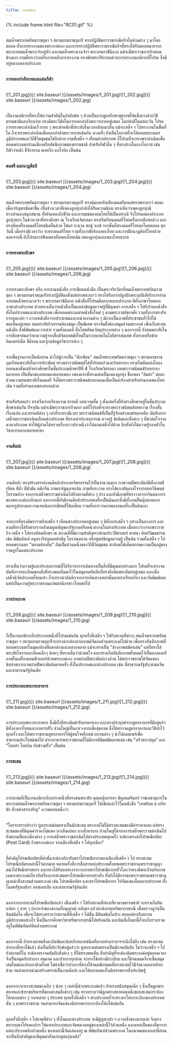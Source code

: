 ```yaml
---
title: งานอดิเรก
---
```


{% include frame.html file="RC01.gif" %}
<br>
<br>

<p>สมเด็จพระเทพรัตนราชสุดา ฯ สยามบรมราชกุมารี ทรงปฏิบัติพระราชกรณียกิจในด้านต่าง ๆ มาโดยตลอด ทั้งการทรงงานของพระองค์เอง และการทรงปฏิบัติพระราชกรณียกิจที่ทรงได้รับมอบหมายจากพระบาทสมเด็จพระเจ้าอยู่หัว และสมเด็จพระนางเจ้าฯ พระบรมราชินีนาถ แม้จะมีพระราชภารกิจค่อนข้างมาก ยามที่ทรงว่างหรือภายหลังการทรงงาน ทรงพักพระอิริยาบถด้วยการทรงงานอดิเรกที่โปรด ซึ่งมีอยู่หลากหลายประเภท
<br>
<br></p>


**การออกกำลังกายและเล่นกีฬา**
<br>
<br>

![1_201.jpg]({{ site.baseurl }}/assets/images/1_201.jpg)![1_202.jpg]({{ site.baseurl }}/assets/images/1_202.jpg)
<br>
<br>

<p>เป็นงานอดิเรกที่ทรงให้ความสำคัญในลำดับต้น ๆ ด้วยเป็นการดูแลรักษาสุขภาพให้แข็งแรงด้วยวิธีธรรมชาติและเรียบง่าย ทรงมีพระวินัยในการออกกำลังพระวรกายอยู่เสมอ โดยปกติในแต่ละวัน โปรดการทรงพระดำเนินเร็วรอบ ๆ พระตำหนักที่ประทับในเวลาเช้าและเย็น แม้จะเสด็จ ฯ ไปทรงงานในพื้นที่ใด ก็จะทรงพระดำเนินเพื่อออกกำลังพระวรกายเช่นกัน บางครั้ง ยังเป็นโอกาสที่จะได้ทอดพระเนตรภูมิประเทศและวิถีชีวิตชุมชนได้อีกด้วย ยามที่เสด็จ ฯ เยือนต่างประเทศ ก็โปรดที่จะทรงพระดำเนินเพื่อทอดพระเนตรบ้านเมืองหรือทัศนียภาพของธรรมชาติ สำหรับกีฬาอื่น ๆ ที่ทรงบ้างในบางโอกาส เช่น กีฬาว่ายน้ำ ขี่จักรยาน พายเรือ แอโรบิก เป็นต้น
<br>
<br></p>

**ดนตรี และนาฏศิลป์**
<br>
<br>

![1_203.jpg]({{ site.baseurl }}/assets/images/1_203.jpg)![1_204.jpg]({{ site.baseurl }}/assets/images/1_204.jpg)
<br>
<br>

<p>สมเด็จพระเทพรัตนราชสุดา ฯ สยามบรมราชกุมารี ทรงคุ้นเคยกับเสียงดนตรีมาแต่ทรงพระเยาว์ ต่อมา เมื่อเจริญพรชันษาขึ้น เป็นช่วงเวลาที่เพลงลูกทุ่งกำลังได้รับความนิยม ทรงเห็นว่าเพลงลูกทุ่งมีท่วงทำนองสนุกสนาน ทั้งยังแสดงถึงชีวิต และอารมณ์ของคนไทยได้เป็นอย่างดี จึงโปรดเพลงประเภทลูกทุ่งมาก ในช่วงเวลาที่ทรงศึกษา ณ โรงเรียนจิตรลดา ทรงเริ่มเรียนดนตรีไทยครั้งแรกคือซอด้วง และทรงหัดเครื่องดนตรีไทยชนิดอื่นด้วย ได้แก่ ระนาด ซออู้ จะเข้ จากนั้นก็ทรงดนตรีไทยมาโดยตลอด ทุกวันนี้ เมื่อทรงมีเวลาว่าง จะทรงดนตรีไทย รวมทั้งการขับร้องเพลงไทย และการฝึกนาฏศิลป์ไทยด้วย นอกจากนี้ ยังโปรดการฟังเพลงทั้งเพลงไทยเดิม เพลงลูกทุ่งและเพลงไทยสากล
<br>
<br></p>

 **การทรงพระอักษร**
<br>
<br>

![1_205.jpg]({{ site.baseurl }}/assets/images/1_205.jpg)![1_206.jpg]({{ site.baseurl }}/assets/images/1_206.jpg)
<br>
<br>

<p>การทรงพระอักษร หรือ การอ่านหนังสือ การเขียนหนังสือ เป็นพระจริยวัตรที่สมเด็จพระเทพรัตนราชสุดา ฯ สยามบรมราชกุมารีทรงปฏิบัติมาตั้งแต่ทรงพระเยาว์ ทรงได้รับการปลูกฝังพระอุปนิสัยรักการอ่านจากสมเด็จพระนางเจ้า ฯ พระบรมราชินีนาถ หนังสือที่โปรดมีหลากหลายประเภท มีทั้งภาษาไทยและภาษาต่างประเทศ ด้วยทรงเห็นว่าหนังสือเป็นแหล่งข้อมูลความรู้ที่มีคุณค่า การเสด็จ ฯ ไปยังร้านหนังสือทั้งในประเทศและต่างประเทศ เพื่อทอดพระเนตรหนังสือใหม่ ๆ ตามพระราชอัธยาศัย รวมทั้งการทรงรับการทูลเกล้า ฯ ถวายหนังสือจากประชาชนและหน่วยงานต่าง ๆ มักจะเป็นภาพที่ประชาชนทั่วไปได้พบเห็นอยู่เสมอ สนพระทัยกิจกรรมห้องสมุด เป็นพิเศษ ทรงจัดตั้งห้องสมุดส่วนพระองค์ เพื่อเก็บสะสมหนังสือ สิ่งตีพิมพ์และวารสาร รวมทั้งแผนที่ สื่อโสตทัศนวัสดุประเภทต่าง ๆ นอกจากนี้ ยังสนพระทัยในการศึกษาค้นคว้าหาความรู้จากสื่อดิจิตอลสมัยใหม่ในระบบเทคโนโลยีสารสนเทศ ทั้งทางเครือข่ายอินเตอร์เน็ต ซีดีรอม และฐานข้อมูลวิชาการต่าง ๆ
<br>
<br>

จากพื้นฐานการเป็นนักอ่าน นำไปสู่การเป็น "นักเขียน" สมเด็จพระเทพรัตนราชสุดา ฯ สยามบรมราชกุมารีสนพระทัยในการประพันธ์ ทรงพระราชนิพนธ์ได้ทั้งร้อยแก้วและร้อยกรอง ทรงเริ่มหัดแต่งโคลงกลอนมาตั้งแต่ยังทรงศึกษาในชั้นประถมศึกษาปีที่ 4 โรงเรียนจิตรลดา บทพระราชนิพนธ์ร้อยกรองหลายบท เป็นที่มาของบทเพลงหลายเพลง เพลงแรกที่ทรงแต่งเป็นเพลงลูกทุ่ง ชื่อเพลง "ส้มตำ" ต่อมา ด้วยความสนพระทัยในดนตรี จึงได้ทรงพระราชนิพนธ์บทกลอนเพื่อเป็นคำร้องสำหรับทำนองเพลงไทยเดิม รวมทั้งทำนองเพลงสากลด้วย
<br>
<br>

สำหรับร้อยแก้ว ทรงเริ่มจากเรียงความ สารคดี บทความสั้น ๆ ตั้งแต่ครั้งที่ยังทรงศึกษาอยู่ในชั้นประถมศึกษาเช่นกัน ปัจจุบัน แม้จะมีพระราชภารกิจมาก แต่ก็โปรดที่จะทรงพระราชนิพนธ์บทความ เรื่องสั้น เรื่องแปล และสารคดีต่าง ๆ เท่าที่จะทรงมีเวลา พระราชนิพนธ์ที่เป็นที่รู้จักอย่างแพร่หลายคือ บันทึกการเสด็จพระราชดำเนินเยือนต่างประเทศ ที่ทรงเล่าประสบการณ์ ความรู้ ข้อคิดและสิ่งต่าง ๆ ที่น่าสนใจจากนานาประเทศ ทำให้ผู้อ่านได้ทราบเรื่องราวประหนึ่งว่าได้ตามเสด็จไปด้วย อีกทั้งยังได้ความรู้รอบตัวในวิชาการหลากหลายสาขา
<br>
<br></p>

**งานศิลปะ**
<br>
<br>

![1_207.jpg]({{ site.baseurl }}/assets/images/1_207.jpg)![1_208.jpg]({{ site.baseurl }}/assets/images/1_208.jpg)
<br>
<br>

<P>งานศิลปะ ทรงสร้างสรรค์งานศิลปะประเภทจิตรกรรมไว้เป็นจำนวนมาก ภาพวาดฝีพระหัตถ์มีทั้งภาพสีเทียน สีน้ำ สีน้ำมัน หมึกจีน ภาพการ์ตูนลายเส้น ภาพที่ทรงวาด ทรงได้แรงบันดาลใจจากบทกวีนิพนธ์โบราณบ้าง จากการเสด็จพระราชดำเนินไปยังสถานที่ต่าง ๆ บ้าง และยังมีภาพที่ทรงวาดจากจินตนาการของพระองค์เองอีกมาก นอกจากนี้ยังมีงานศิลปะประเภทเครื่องปั้นดินเผาซึ่งมีทั้งงานปั้นตุ๊กตาหลากหลายรูปทรงและงานเทคนิคการเขียนสีใต้เคลือบ รวมทั้งการวาดภาพลงบนเครื่องปั้นดินเผา
<br>
<br>

จากการที่ทรงมีพระราชกิจเสด็จ ฯ เยือนต่างประเทศอยู่เสมอ ๆ มีทั้งการเสด็จ ฯ อย่างเป็นทางการ และตามที่ทรงได้รับคำกราบบังคมทูลเชิญของรัฐบาลหรือหน่วยงานในต่างประเทศ เมื่อทรงว่างจากพระราชกิจ เสด็จ ฯ ไปทรงทัศนศึกษา ณ สถานที่ที่มีความสำคัญทางด้านประวัติศาสตร์ ศาสนา ศิลปวัฒนธรรม เช่น พิพิธภัณฑ์ อนุสาวรีย์บุคคลสำคัญ โบราณสถาน หรือศูนย์ข้อมูลความรู้ เป็นต้น รวมทั้งเสด็จ ฯ ไปทอดพระเนตร "ตลาดท้องถิ่น" อันเป็นส่วนหนึ่งของวิถีชีวิตชุมชน สะท้อนให้เห็นสภาพความเป็นอยู่ของราษฎรในแต่ละประเทศ
<br>
<br>

ทรงเห็นว่าความรู้และประสบการณ์ที่ได้รับจากการเดินทางเป็นสิ่งที่มีคุณค่าอย่างมาก โปรดที่จะทรงจดบันทึกรายละเอียดของสิ่งที่ทรงพบเห็นมาไว้ในสมุดจดบันทึกที่ทรงถือติดพระหัตถ์อยู่เสมอ และเมื่อเสด็จนิวัตประเทศไทยแล้ว ก็จะทรงนำบันทึกจากการเดินทางเหล่านั้นมาทรงเรียบเรียง และจัดพิมพ์เผยแพร่เป็นความรู้พระราชทานแก่พสกนิกรชาวไทยต่อไป
<br>
<br></P>


**การถ่ายภาพ**
<br>
<br>

![1_209.jpg]({{ site.baseurl }}/assets/images/1_209.jpg)![1_210.jpg]({{ site.baseurl }}/assets/images/1_210.jpg)
<br>
<br>

<p>ก็เป็นงานอดิเรกอีกประเภทหนึ่งที่โปรดเช่นกัน ทุกครั้งที่เสด็จ ฯ ไปยังสถานที่ต่างๆ สมเด็จพระเทพรัตนราชสุดา ฯ สยามบรมราชกุมารีจะทรงนำกล้องถ่ายภาพดิจิตอลส่วนพระองค์ไปด้วย เพื่อทรงบันทึกภาพที่ทอดพระเนตรในมุมกล้องที่แตกต่างและหลากหลาย แม้จะทรงเป็น "ช่างภาพสมัครเล่น" แต่ก็ทรงใส่พระทัยในรายละเอียดเล็กๆ น้อยๆ ที่ทรงเห็นว่าน่าสนใจ และทรงเก็บบันทึกภาพทั้งหมดไว้เป็นแกลเลอรีภาพในเครื่องคอมพิวเตอร์ด้วยพระองค์เอง ภาพถ่ายฝีพระหัตถ์บางส่วน ได้พระราชทานให้จัดแสดงนิทรรศการภาพถ่ายฝีพระหัตถ์หลายครั้ง ทั้งในประเทศและต่างประเทศ เช่น ที่สาธารณรัฐประชาชนจีน และสาธารณรัฐอินเดีย
<br>
<br></p>

**การประกอบพระกระยาหาร**
<br>
<br>

![1_211.jpg]({{ site.baseurl }}/assets/images/1_211.jpg)![1_212.jpg]({{ site.baseurl }}/assets/images/1_212.jpg)
<br>
<br>

<p>การประกอบพระกระยาหาร ซึ่งมีทั้งที่ทรงคิดตำรับอาหารเอง และทรงประยุกต์จากสูตรอาหารที่มีอยู่แล้ว มีทั้งอาหารไทยและอาหารฝรั่ง ส่วนใหญ่เป็นอาr>หารเพื่อสุขภาพ ซึ่งได้ทรงจดสูตรอาหารและวิธีทำไว้ทุกครั้ง และได้พระราชทานสูตรอาหารให้ผู้สนใจหรือหน่วยงานต่าง ๆ นำไปเผยแพร่เพื่อสาธารณประโยชน์ต่อไป ตำราอาหารพระราชทานที่ได้มีการตีพิมพ์มีหลายเล่ม เช่น "ครัวสระปทุม" และ "ไทยทำ ไทยกิน กับข้าวฝรั่ง" เป็นต้น
<br>
<br></p>

**การสะสม**
<br>
<br>

![1_213.jpg]({{ site.baseurl }}/assets/images/1_213.jpg)![1_214.jpg]({{ site.baseurl }}/assets/images/1_214.jpg)
<br>
<br>

<p>การสะสมก็เป็นงานอดิเรกอีกอย่างหนึ่งที่ทรงสนพระทัย คุณหญิงอารยา พิบูลนครินทร์ ราชเลขานุการในพระองค์สมเด็จพระเทพรัตนราชสุดา ฯ สยามบรมราชกุมารี ได้เขียนเล่าไว้ในหนังสือ "เทพรัตน ธ เกริกฟ้า ทั่วหล้าสรรเสริญ" ความตอนหนึ่งว่า
<br>
<br>

"ใครจะทราบบ้างว่า ทูลกระหม่อมทรงเป็นนักสะสม พระองค์ไม่ได้ทรงสะสมของมีค่าราคาแพง แต่ทรงสะสมของที่มีคุณค่าราคาไม่แพง บางสิ่งแปลก บางสิ่งหายาก ส่วนใหญ่ได้จากการเสด็จพระราชดำเนินไปยังสถานที่และเมืองต่าง ๆ การเสด็จพระราชดำเนินไปต่างประเทศทุกครั้ง จะต้องทรงส่งไปรษณียบัตร (Post Card) ถึงพระองค์เอง จากเมืองที่เสด็จ ฯ ไปทุกเมือง"
<br>
<br>

ที่สำคัญไปรษณียบัตรที่ส่งนั้นจะต้องประทับตราไปรษณียากรของเมืองที่เสด็จ ฯ ไป ทรงสะสมไปรษณียบัตรเหล่านี้ไว้มากมาย หลายครั้งที่การสื่อสารแห่งประเทศไทยขอพระราชทานพระราชานุญาตนำไปจัดนิทรรศการ และทรงได้รับยกย่องจากวงการตราไปรษณียากรทั่วโลกว่าทรงมีพระอัจฉริยภาพเฉพาะพระองค์เกี่ยวกับเรื่องการสะสมตราไปรษณียากรอย่างยิ่ง ทั้งยังได้มีการขอพระราชทานพระราชานุญาตนำสิ่งสะสมส่วนพระองค์ เช่น ไปรษณียบัตร และตราไปรษณียากร ไปจัดแสดงในหลายประเทศ ทั้งในสหรัฐอเมริกา ออสเตรเลีย และสาธารณรัฐอินเดีย
<br>
<br>

นอกจากการสะสมไปรษณียบัตรแล้ว เมื่อเสด็จ ฯ ไปยังสถานที่ท่องเที่ยวตามธรรมชาติ จะทรงเก็บหินแปลก ๆ สวย ๆ (หากเจ้าของสถานที่อนุญาต) กลับมา แล้วนำส่งกรมทรัพยากรธรณี เพื่อตรวจดูว่าเป็นหินชนิดใด เพื่อจะได้ทรงทราบว่าสถานที่ที่เสด็จ ฯ ไปนั้น มีหินชนิดใดบ้าง สอดคล้องกับสภาพภูมิประเทศอย่างไร ซึ่งเป็นการศึกษาวิชาทรัพยากรธรณีไปพร้อมกัน และหินที่เก็บมานี้ก็จะเก็บรวบรวมอยู่ในพิพิธภัณฑ์หินส่วนพระองค์
<br>
<br>

นอกจากนี้ ยังทรงสะสมสิ่งละอันพันละน้อยอีกหลายชนิดที่บางอย่างเราอาจจะนึกไม่ถึง เช่น ทรงสะสมปากกาที่ทรงใช้แล้ว ดังเป็นที่ประจักษ์อยู่แล้วว่า ทูลกระหม่อมทรงเป็นนักจดบันทึก ไม่ว่าจะเสด็จ ฯ ไปยังสถานที่ใด จะต้องทรงจดบันทึกสิ่งต่าง ๆ ที่ได้ทรงพบเห็น สิ่งสำคัญที่จะต้องติดพระองค์อยู่ตลอดเวลาจึงเป็นสมุดกับปากกา สมุดจด และปากกาทุกด้าม จะทรงใช้อย่างมีระเบียบ และใช้จนหมดจึงจะขึ้นสมุดเล่มใหม่และปากกาด้ามใหม่ ไม่น่าเชื่อว่าปากกาที่ทรงใช้จนหมึกหมดที่ทรงสะสมไว้มีจำนวนหลายร้อยด้าม จนสามารถนำมาสร้างสรรค์เป็นงานศิลปะ และได้ออกแสดงในนิทรรศการสิ่งประดิษฐ์
<br>
<br>

นอกจากจะทรงสะสมของเล็ก ๆ น้อย ๆ เหล่านี้ด้วยพระองค์แล้ว ยังทรงสนับสนุนเด็ก ๆ ซึ่งเป็นลูกพระสหายและข้าราชบริพารที่ชอบสะสมสิ่งต่างๆ เช่น ทรงทราบว่ามีลูกพระสหายคนหนึ่งชอบสะสมกระป๋องโค้กแบบต่าง ๆ จากหลาย ๆ ประเทศ ทุกครั้งที่เสด็จ ฯ ต่างประเทศก็จะทรงหาโค้กกระป๋องของประเทศนั้น ๆ มาพระราชทาน จนสามารถจัดแสดงนิทรรศการกระป๋องโค้กได้เช่นกัน
<br>
<br>

ทุกครั้งที่เสด็จ ฯ ไปตามที่ต่าง ๆ ทั้งในและต่างประเทศ จะมีผู้ทูลเกล้า ฯ ถวายสิ่งของมากมาย จึงทรงพระกรุณาโปรดเกล้าฯ ให้แยกประเภทและจัดหมวดหมู่ของเหล่านี้ไว้ส่วนหนึ่ง และแยกเป็นของที่มาจากแต่ละประเทศอีกส่วนหนึ่ง ของเหล่านี้จัดแสดงอยู่ ณ พิพิธภัณฑ์ส่วนพระองค์ ในอนาคตของเหล่านี้ย่อมจะเป็นสิ่งสำคัญและมีคุณค่ายิ่งแก่อนุชนรุ่นหลัง"
<br>
<br></p>
